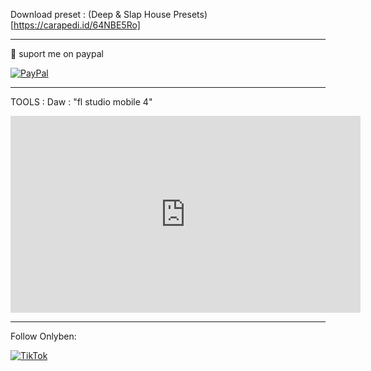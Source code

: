 Download preset :
(Deep & Slap House Presets)[https://carapedi.id/64NBE5Ro]

---
📩 suport me on paypal

[![PayPal](https://img.shields.io/badge/PayPal-00457C?style=for-the-badge&logo=paypal&logoColor=white)](https://www.paypal.me/benisulistiyanto)

---

TOOLS :
Daw : "fl studio mobile 4"

<iframe width="560" height="315" src="https://www.youtube.com/embed/wWWLlxDXdIo?si=sCEQ0CWA6zETscjd" title="YouTube video player" frameborder="0" allow="accelerometer; autoplay; clipboard-write; encrypted-media; gyroscope; picture-in-picture; web-share" allowfullscreen></iframe>

---

Follow Onlyben:

[![TikTok](https://img.shields.io/badge/TikTok-%23000000.svg?style=for-the-badge&logo=TikTok&logoColor=white)](https://www.youtube.com/redirect?event=video_description&redir_token=QUFFLUhqbEs5ZGpUY09fRzNkOFRNRHJnQWN5U0d4WHNkQXxBQ3Jtc0tsbGR0NXRVVGxMbFhRM1dHOVgyUFMxUm5sT0w2eVI3NWVfUXIweGlYVGRab21vNG9HSGtlVWo1ampwLVFVRmhBUVVlYzZ3TlFFUHU5SUpFUl90bFJtNjVzMTZFVm9FaW5UanZYWVZOOE95UG9PTHpGdw&q=https%3A%2F%2Fwww.tiktok.com%2F%40_onlyben_&v=wWWLlxDXdIo)
